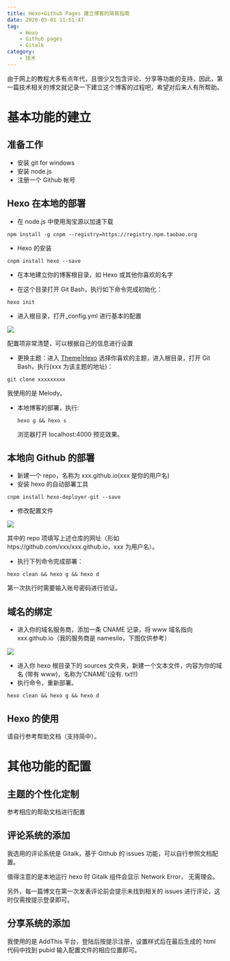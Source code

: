 ```yaml
---
title: Hexo+Github Pages 建立博客的简易指南
date: 2020-05-01 11:51:47
tag:
    - Hexo
    - Github pages
    - Gitalk
category:
    - 技术
---
```

由于网上的教程大多有点年代，且很少又包含评论、分享等功能的支持，因此，第一篇技术相关的博文就记录一下建立这个博客的过程吧，希望对后来人有所帮助。

<!--more-->

# 基本功能的建立
## 准备工作
- 安装 git for windows
- 安装 node.js
- 注册一个 Github 帐号



## Hexo 在本地的部署

- 在 node.js 中使用淘宝源以加速下载
```shell
npm install -g cnpm --registry=https://registry.npm.taobao.org
```
- Hexo 的安装
```shell
cnpm install hexo --save
```

- 在本地建立你的博客根目录，如 Hexo 或其他你喜欢的名字

- 在这个目录打开 Git Bash，执行如下命令完成初始化：
```shell
hexo init
```
- 进入根目录，打开_config.yml 进行基本的配置

![](https://cdn.jsdelivr.net/gh/xiaoxuan-yu/Youmans-Blog/img/%E6%89%B9%E6%B3%A8%202020-05-01%20204111.jpg)

配置项非常清楚，可以根据自己的信息进行设置

- 更换主题：进入 [Theme|Hexo](https://hexo.io/themes/) 选择你喜欢的主题，进入根目录，打开 Git Bash，执行(xxx 为该主题的地址)：
```shell
git clone xxxxxxxxx
```
  我使用的是 Melody。

- 本地博客的部署，执行:

  ```shell
  hexo g && hexo s
  ```

  浏览器打开 localhost:4000 预览效果。


## 本地向 Github 的部署

- 新建一个 repo，名称为 xxx.github.io(xxx 是你的用户名)
- 安装 hexo 的自动部署工具

```shell
cnpm install hexo-deployer-git --save
```

- 修改配置文件

![](https://cdn.jsdelivr.net/gh/xiaoxuan-yu/Youmans-Blog/img/%E6%89%B9%E6%B3%A8%202020-05-01%20205122.jpg)

其中的 repo 项填写上述仓库的网址（形如 htps://github.com/xxx/xxx.github.io，xxx 为用户名）。

- 执行下列命令完成部署：

```shell
hexo clean && hexo g && hexo d
```

第一次执行时需要输入账号密码进行验证。

## 域名的绑定

- 进入你的域名服务商，添加一条 CNAME 记录，将 www 域名指向 xxx.github.io（我的服务商是 namesilo，下图仅供参考）

![](https://cdn.jsdelivr.net/gh/xiaoxuan-yu/Youmans-Blog/img/%E6%89%B9%E6%B3%A8%202020-05-01%20210246.jpg)

- 进入你 hexo 根目录下的 sources 文件夹，新建一个文本文件，内容为你的域名 (带有 www)，名称为'CNAME'(没有. txt!!)
- 执行命令，重新部署。

```shell
hexo clean && hexo g && hexo d
```

## Hexo 的使用

请自行参考帮助文档（支持简中）。

# 其他功能的配置

## 主题的个性化定制

参考相应的帮助文档进行配置

## 评论系统的添加

我选用的评论系统是 Gitalk，基于 Github 的 issues 功能，可以自行参照文档配置。

值得注意的是本地运行 hexo 时 Gitalk 组件会显示 Network Error， 无需理会。

另外，每一篇博文在第一次发表评论前会提示未找到相关的 issues 进行评论，这时仅需按提示登录即可。

## 分享系统的添加

我使用的是 AddThis 平台，登陆后按提示注册，设置样式后在最后生成的 html 代码中找到 pubid 输入配置文件的相应位置即可。


